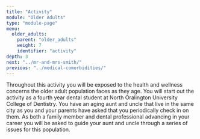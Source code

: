 ```yaml
---
title: "Activity"
module: "Older Adults"
type: "module-page"
menu:
  older_adults:
    parent: "older_adults"
    weight: 7
    identifier: "activity"
depth: 3
next: "../mr-and-mrs-smith/"
previous: "../medical-comorbidities/"
---
```

<div class="pageblock"><p>Throughout this activity you will be exposed to the health and wellness concerns the older adult population faces as they age. You will start out the activity as a fourth year dental student at  North Oralington University College of Dentistry. You have an aging aunt and uncle that live in the same city as you and your parents have asked that you periodically check in on them.  As both a family member and dental professional advancing in your career you will be asked to guide your aunt and uncle through a series of issues for this population.</p>
</div>